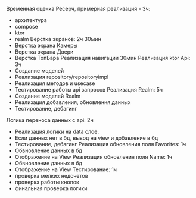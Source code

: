 Временная оценка
Ресерч, примерная реализация - 3ч:
  - архитектура
  - compose
  - ktor
  - realm
Верстка экранов: 2ч 30мин
  - Верстка экрана Камеры 
  - Верстка экрана Двери 
  - Верстка ТопБара 
Реализация навигации 30мин
Реализация ktor Api: 3ч
  - Создание моделей
  - Реализация repository/repositoryimpl
  - Реализация методов и usecase
  - Тестирование работы api запросов
Реализация Realm: 5ч
  - Создание моделей Realm
  - Реализация добавления, обновления данных
  - Тестирование, дебагинг
    
Логика переноса данных с api: 2ч
  - Реализация логики на data слое.
  - Если данных нет в бд, вывод на view и добавление в бд
  - Тестирование, дебагинг
Реализация обновления поля Favorites: 1ч
  - Обвновление данных в бд
  - Отображение на View
Реализация обновления поля Name: 1ч
  - Обвновление данных в бд
  - Отображение на View
Тестирование: 1ч
  - проверка мелких недочетов 
  - проверка работы кнопок
  - финальная проверка логики
 
